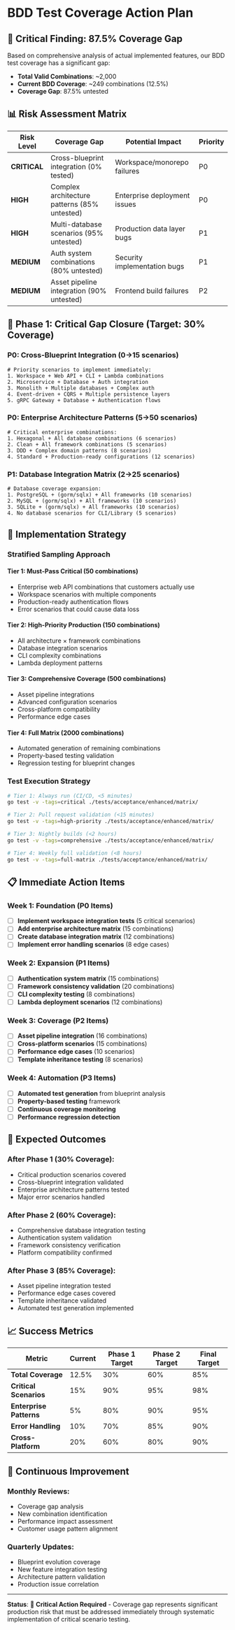 # BDD Test Coverage Action Plan

## 🚨 **Critical Finding: 87.5% Coverage Gap**

Based on comprehensive analysis of actual implemented features, our BDD test coverage has a significant gap:

- **Total Valid Combinations**: ~2,000 
- **Current BDD Coverage**: ~249 combinations (12.5%)
- **Coverage Gap**: 87.5% untested

## 📊 **Risk Assessment Matrix**

| Risk Level | Coverage Gap | Potential Impact | Priority |
|------------|-------------|------------------|----------|
| **CRITICAL** | Cross-blueprint integration (0% tested) | Workspace/monorepo failures | P0 |
| **HIGH** | Complex architecture patterns (85% untested) | Enterprise deployment issues | P0 |
| **HIGH** | Multi-database scenarios (95% untested) | Production data layer bugs | P1 |
| **MEDIUM** | Auth system combinations (80% untested) | Security implementation bugs | P1 |
| **MEDIUM** | Asset pipeline integration (90% untested) | Frontend build failures | P2 |

## 🎯 **Phase 1: Critical Gap Closure (Target: 30% Coverage)**

### **P0: Cross-Blueprint Integration (0→15 scenarios)**
```gherkin
# Priority scenarios to implement immediately:
1. Workspace + Web API + CLI + Lambda combinations
2. Microservice + Database + Auth integration 
3. Monolith + Multiple databases + Complex auth
4. Event-driven + CQRS + Multiple persistence layers
5. gRPC Gateway + Database + Authentication flows
```

### **P0: Enterprise Architecture Patterns (5→50 scenarios)**
```gherkin
# Critical enterprise combinations:
1. Hexagonal + All database combinations (6 scenarios)
2. Clean + All framework combinations (5 scenarios)  
3. DDD + Complex domain patterns (8 scenarios)
4. Standard + Production-ready configurations (12 scenarios)
```

### **P1: Database Integration Matrix (2→25 scenarios)**
```gherlin
# Database coverage expansion:
1. PostgreSQL + (gorm/sqlx) + All frameworks (10 scenarios)
2. MySQL + (gorm/sqlx) + All frameworks (10 scenarios)
3. SQLite + (gorm/sqlx) + All frameworks (10 scenarios)
4. No database scenarios for CLI/Library (5 scenarios)
```

## 🔧 **Implementation Strategy**

### **Stratified Sampling Approach**

#### **Tier 1: Must-Pass Critical (50 combinations)**
- Enterprise web API combinations that customers actually use
- Workspace scenarios with multiple components
- Production-ready authentication flows
- Error scenarios that could cause data loss

#### **Tier 2: High-Priority Production (150 combinations)**  
- All architecture × framework combinations
- Database integration scenarios
- CLI complexity combinations
- Lambda deployment patterns

#### **Tier 3: Comprehensive Coverage (500 combinations)**
- Asset pipeline integrations
- Advanced configuration scenarios
- Cross-platform compatibility  
- Performance edge cases

#### **Tier 4: Full Matrix (2000 combinations)**
- Automated generation of remaining combinations
- Property-based testing validation
- Regression testing for blueprint changes

### **Test Execution Strategy**

```bash
# Tier 1: Always run (CI/CD, <5 minutes)
go test -v -tags=critical ./tests/acceptance/enhanced/matrix/

# Tier 2: Pull request validation (<15 minutes)  
go test -v -tags=high-priority ./tests/acceptance/enhanced/matrix/

# Tier 3: Nightly builds (<2 hours)
go test -v -tags=comprehensive ./tests/acceptance/enhanced/matrix/

# Tier 4: Weekly full validation (<8 hours)
go test -v -tags=full-matrix ./tests/acceptance/enhanced/matrix/
```

## 📋 **Immediate Action Items**

### **Week 1: Foundation (P0 Items)**
- [ ] **Implement workspace integration tests** (5 critical scenarios)
- [ ] **Add enterprise architecture matrix** (15 combinations)  
- [ ] **Create database integration matrix** (12 combinations)
- [ ] **Implement error handling scenarios** (8 edge cases)

### **Week 2: Expansion (P1 Items)**
- [ ] **Authentication system matrix** (15 combinations)
- [ ] **Framework consistency validation** (20 combinations)
- [ ] **CLI complexity testing** (8 combinations)
- [ ] **Lambda deployment scenarios** (12 combinations)

### **Week 3: Coverage (P2 Items)**  
- [ ] **Asset pipeline integration** (16 combinations)
- [ ] **Cross-platform scenarios** (15 combinations)
- [ ] **Performance edge cases** (10 scenarios)
- [ ] **Template inheritance testing** (8 scenarios)

### **Week 4: Automation (P3 Items)**
- [ ] **Automated test generation** from blueprint analysis
- [ ] **Property-based testing** framework
- [ ] **Continuous coverage monitoring**
- [ ] **Performance regression detection**

## 🚀 **Expected Outcomes**

### **After Phase 1 (30% Coverage):**
- Critical production scenarios covered
- Cross-blueprint integration validated
- Enterprise architecture patterns tested
- Major error scenarios handled

### **After Phase 2 (60% Coverage):**
- Comprehensive database integration testing
- Authentication system validation
- Framework consistency verification
- Platform compatibility confirmed

### **After Phase 3 (85% Coverage):**
- Asset pipeline integration tested
- Performance edge cases covered
- Template inheritance validated
- Automated test generation implemented

## 📈 **Success Metrics**

| Metric | Current | Phase 1 Target | Phase 2 Target | Final Target |
|--------|---------|----------------|----------------|--------------|
| **Total Coverage** | 12.5% | 30% | 60% | 85% |
| **Critical Scenarios** | 15% | 90% | 95% | 98% |
| **Enterprise Patterns** | 5% | 80% | 90% | 95% |
| **Error Handling** | 10% | 70% | 85% | 90% |
| **Cross-Platform** | 20% | 60% | 80% | 90% |

## 🔄 **Continuous Improvement**

### **Monthly Reviews:**
- Coverage gap analysis
- New combination identification  
- Performance impact assessment
- Customer usage pattern alignment

### **Quarterly Updates:**
- Blueprint evolution coverage
- New feature integration testing
- Architecture pattern validation
- Production issue correlation

---

**Status**: 🚨 **Critical Action Required** - Coverage gap represents significant production risk that must be addressed immediately through systematic implementation of critical scenario testing.